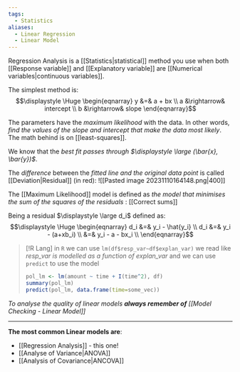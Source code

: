 ```yaml
---
tags:
  - Statistics
aliases:
  - Linear Regression
  - Linear Model
---
```

Regression Analysis is a [[Statistics|statistical]] method you use when both [[Response variable]] and [[Explanatory variable]] are [[Numerical variables|continuous variables]].

The simplest method is:
$$\displaystyle \Huge \begin{eqnarray} 
y &=& a + bx \\
a &\rightarrow& intercept \\
b &\rightarrow& slope
\end{eqnarray}$$

The parameters have the *maximum likelihood* with the data. In other words, *find the values of the slope and intercept that make the data most likely*. The math behind is on [[least-squares]].

We know that the *best fit passes through $\displaystyle \large (\bar{x}, \bar{y})$*.

The *difference* between the *fitted line and the original data point* is called [[Deviation|Residual]] (in red):
![[Pasted image 20231110164148.png|400]]

The [[Maximum Likelihood]] model is defined as *the model that minimises the sum of the squares of the residuals* : [[Correct sums]]

Being a residual $\displaystyle \large d_i$ defined as:
$$\displaystyle \Huge \begin{eqnarray} 
d_i &=& y_i - \hat{y_i} \\
d_i &=& y_i - (a+xb_i)  \\
&=& y_i - a - bx_i \\
\end{eqnarray}$$

>[!R Lang]
>in `R` we can use `lm(df$resp_var~df$explan_var)`
>we read like *resp_var is modelled as a function of explan_var*
>and we can use `predict` to use the model
>```R
>pol_lm <- lm(amount ~ time + I(time^2), df)
>summary(pol_lm)
>predict(pol_lm, data.frame(time=some_vec))
>```

*To analyse the quality of linear models **always remember of** [[Model Checking - Linear Model]]*

---

**The most common Linear models are**:
- [[Regression Analysis]] - this one!
- [[Analyse of Variance|ANOVA]]
- [[Analysis of Covariance|ANCOVA]]
